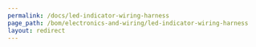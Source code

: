 ```yaml
---
permalink: /docs/led-indicator-wiring-harness
page_path: /bom/electronics-and-wiring/led-indicator-wiring-harness
layout: redirect
---
```


